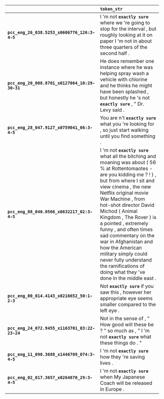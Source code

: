 |                                                | `token_str`                                                                                                                                                                                                                                                                                                                                                                                                                                                                                                           |
|:-----------------------------------------------|:----------------------------------------------------------------------------------------------------------------------------------------------------------------------------------------------------------------------------------------------------------------------------------------------------------------------------------------------------------------------------------------------------------------------------------------------------------------------------------------------------------------------|
| **`pcc_eng_26_038.5253_x0606776_126:3-4-5`**   | I 'm not __``exactly sure``__ where we 're going to stop for the interval , but roughly looking at it on paper I 'm not in about three quarters of the second half .                                                                                                                                                                                                                                                                                                                                                  |
| **`pcc_eng_20_008.8701_x0127064_10:29-30-31`** | He does remember one instance where he was helping spray wash a vehicle with chlorine and he thinks he might have been splashed , but honestly he 's not __``exactly sure``__ , " Dr. Levy said .                                                                                                                                                                                                                                                                                                                     |
| **`pcc_eng_28_047.9127_x0759041_06:3-4-5`**    | You are n't __``exactly sure``__ what you 're looking for , so just start walking until you find something .                                                                                                                                                                                                                                                                                                                                                                                                          |
| **`pcc_eng_08_040.0566_x0632217_02:3-4-5`**    | I 'm not __``exactly sure``__ what all the bitching and moaning was about ( 56 % at Rottentomaotes - are you kidding me ? ! ) , but from where I sit and view cinema , the new Netflix original movie War Machine , from hot-shot director David Michod ( Animal Kingdom , The Rover ) is a pointed , extremely funny , and often times sad commentary on the war in Afghanistan and how the American military simply could never fully understand the ramifications of doing what they 've done in the middle east . |
| **`pcc_eng_00_014.4143_x0216652_50:1-2-3`**    | Not __``exactly sure``__ if you saw this , however her appropriate eye seems smaller compared to the left eye .                                                                                                                                                                                                                                                                                                                                                                                                       |
| **`pcc_eng_24_072.9455_x1163701_03:22-23-24`** | Not in the sense of , " How good will these be ? " so much as , " I 'm not __``exactly sure``__ what these things do . "                                                                                                                                                                                                                                                                                                                                                                                              |
| **`pcc_eng_11_090.3688_x1446709_074:3-4-5`**   | I 'm not __``exactly sure``__ how they 're saving lives .                                                                                                                                                                                                                                                                                                                                                                                                                                                             |
| **`pcc_eng_02_017.3657_x0264870_29:3-4-5`**    | I 'm not __``exactly sure``__ when My Japanese Coach will be released in Europe .                                                                                                                                                                                                                                                                                                                                                                                                                                     |